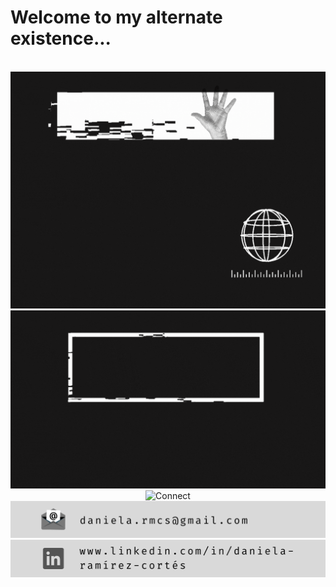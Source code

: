 <h1>Welcome to my alternate existence...</h1> 
<div align="center">
  <br/>
  <img src="hi.gif" alt="Hi">
  <br/>
  <img src="tools.gif" alt="Tools">
  <br/>
  <img src="connect.gif" alt="Connect">
  <br/>
  <a href="" rel="Mail"><img src="mail.png" alt="Mail" /></a>
  <a href="https://www.linkedin.com/in/daniela-ram%C3%ADrez-cort%C3%A9s/" rel="Linkedin"><img src="linkedin.png" alt="Linkedin" /></a>
</div>
